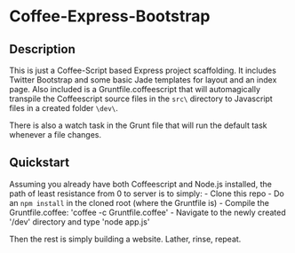 Coffee-Express-Bootstrap
========================
Description
------------------------
This is just a Coffee-Script based Express project scaffolding. It includes Twitter Bootstrap and some basic Jade templates for layout and an index page. Also included is a Gruntfile.coffeescript that will automagically transpile the Coffeescript source files in the `src\` directory to Javascript files in a created folder `\dev\`.   

There is also a watch task in the Grunt file that will run the default task whenever a file changes. 

Quickstart
------------------------- 
Assuming you already have both Coffeescript and Node.js installed, the path of least resistance from 0 to server is to simply:
            - Clone this repo
            - Do an `npm install` in the cloned root (where the Gruntfile is)
            - Compile the Gruntfile.coffee: 'coffee -c Gruntfile.coffee'
            - Navigate to the newly created '/dev' directory and type 'node app.js'

Then the rest is simply building a website. Lather, rinse, repeat.
